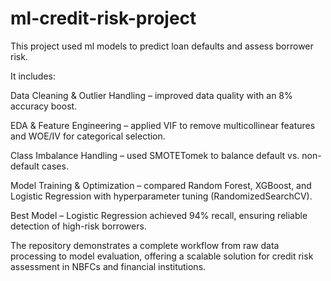 # ml-credit-risk-project
This project used ml models to predict loan defaults and assess borrower risk.

It includes:

Data Cleaning & Outlier Handling – improved data quality with an 8% accuracy boost.

EDA & Feature Engineering – applied VIF to remove multicollinear features and WOE/IV for categorical selection.

Class Imbalance Handling – used SMOTETomek to balance default vs. non-default cases.

Model Training & Optimization – compared Random Forest, XGBoost, and Logistic Regression with hyperparameter tuning (RandomizedSearchCV).

Best Model – Logistic Regression achieved 94% recall, ensuring reliable detection of high-risk borrowers.

The repository demonstrates a complete workflow from raw data processing to model evaluation, offering a scalable solution for credit risk assessment in NBFCs and financial institutions.
